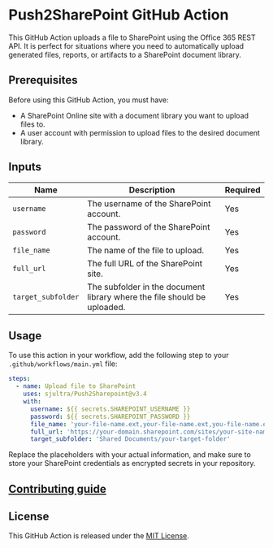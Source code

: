 # Push2SharePoint GitHub Action

This GitHub Action uploads a file to SharePoint using the Office 365 REST API. It is perfect for situations where you need to automatically upload generated files, reports, or artifacts to a SharePoint document library.

## Prerequisites

Before using this GitHub Action, you must have:

- A SharePoint Online site with a document library you want to upload files to.
- A user account with permission to upload files to the desired document library.

## Inputs

| Name             | Description                                          | Required |
| ---------------- | ---------------------------------------------------- | -------- |
| `username`       | The username of the SharePoint account.              | Yes      |
| `password`       | The password of the SharePoint account.              | Yes      |
| `file_name`      | The name of the file to upload.                      | Yes      |
| `full_url`       | The full URL of the SharePoint site.                 | Yes      |
| `target_subfolder` | The subfolder in the document library where the file should be uploaded. | Yes |

## Usage

To use this action in your workflow, add the following step to your `.github/workflows/main.yml` file:

```yaml
steps:
  - name: Upload file to SharePoint
    uses: sjultra/Push2Sharepoint@v3.4
    with:
      username: ${{ secrets.SHAREPOINT_USERNAME }}
      password: ${{ secrets.SHAREPOINT_PASSWORD }}
      file_name: 'your-file-name.ext,your-file-name.ext,you-file-name.ext'
      full_url: 'https://your-domain.sharepoint.com/sites/your-site-name'
      target_subfolder: 'Shared Documents/your-target-folder'
 ```
Replace the placeholders with your actual information, and make sure to store your SharePoint credentials as encrypted secrets in your repository.

## [Contributing guide](./Contributing.md)

## License
This GitHub Action is released under the [MIT License](./LICENSE).


